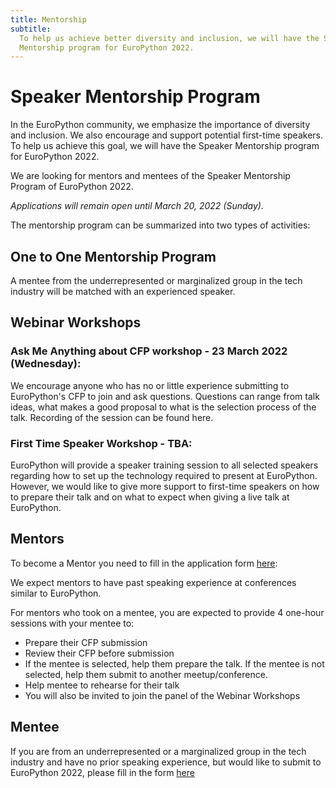 ```yaml
---
title: Mentorship
subtitle:
  To help us achieve better diversity and inclusion, we will have the Speaker
  Mentorship program for EuroPython 2022.
---
```


# Speaker Mentorship Program

In the EuroPython community, we emphasize the importance of diversity and
inclusion. We also encourage and support potential first-time speakers. To help
us achieve this goal, we will have the Speaker Mentorship program for
EuroPython 2022.

We are looking for mentors and mentees of the Speaker Mentorship Program of
EuroPython 2022.

_Applications will remain open until March 20, 2022 (Sunday)._

The mentorship program can be summarized into two types of activities:

## One to One Mentorship Program

A mentee from the underrepresented or marginalized group in the tech industry
will be matched with an experienced speaker.

## Webinar Workshops

### Ask Me Anything about CFP workshop - 23 March 2022 (Wednesday):

We encourage anyone who has no or little experience submitting to EuroPython's
CFP to join and ask questions. Questions can range from talk ideas, what makes a
good proposal to what is the selection process of the talk. Recording of the
session can be found here.

### First Time Speaker Workshop - TBA:

EuroPython will provide a speaker training session to all selected speakers
regarding how to set up the technology required to present at EuroPython.
However, we would like to give more support to first-time speakers on how to
prepare their talk and on what to expect when giving a live talk at EuroPython.

## Mentors

To become a Mentor you need to fill in the application form
[here](https://forms.gle/QLfWU9bj1y5GRm219):

We expect mentors to have past speaking experience at conferences similar to
EuroPython.

For mentors who took on a mentee, you are expected to provide 4 one-hour
sessions with your mentee to:

- Prepare their CFP submission
- Review their CFP before submission
- If the mentee is selected, help them prepare the talk. If the mentee is not
  selected, help them submit to another meetup/conference.
- Help mentee to rehearse for their talk
- You will also be invited to join the panel of the Webinar Workshops

## Mentee

If you are from an underrepresented or a marginalized group in the tech industry
and have no prior speaking experience, but would like to submit to EuroPython
2022, please fill in the form [here](https://forms.gle/QLfWU9bj1y5GRm219)
